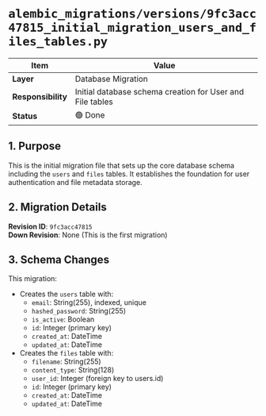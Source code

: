 # `alembic_migrations/versions/9fc3acc47815_initial_migration_users_and_files_tables.py`

| Item               | Value                                                     |
| ------------------ | --------------------------------------------------------- |
| **Layer**          | Database Migration                                        |
| **Responsibility** | Initial database schema creation for User and File tables |
| **Status**         | 🟢 Done                                                   |

## 1. Purpose

This is the initial migration file that sets up the core database schema including the `users` and `files` tables. It establishes the foundation for user authentication and file metadata storage.

## 2. Migration Details

**Revision ID**: `9fc3acc47815`  
**Down Revision**: None (This is the first migration)

## 3. Schema Changes

This migration:

- Creates the `users` table with:
  - `email`: String(255), indexed, unique
  - `hashed_password`: String(255)
  - `is_active`: Boolean
  - `id`: Integer (primary key)
  - `created_at`: DateTime
  - `updated_at`: DateTime
- Creates the `files` table with:
  - `filename`: String(255)
  - `content_type`: String(128)
  - `user_id`: Integer (foreign key to users.id)
  - `id`: Integer (primary key)
  - `created_at`: DateTime
  - `updated_at`: DateTime
